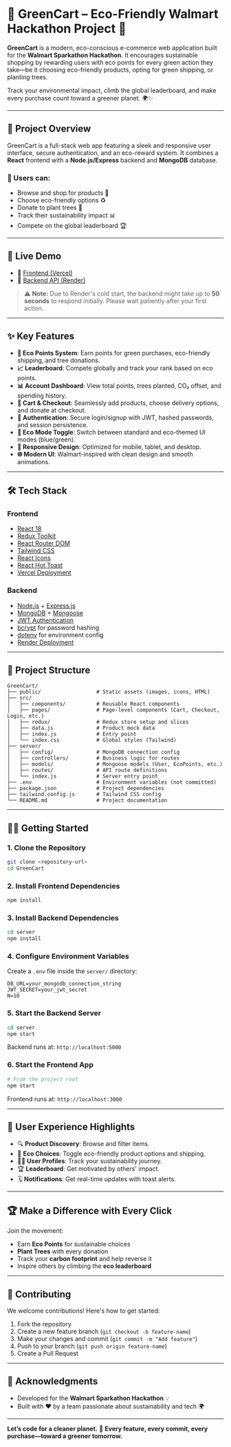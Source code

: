 # 🌱 GreenCart – Eco-Friendly Walmart Hackathon Project 🛒

**GreenCart** is a modern, eco-conscious e-commerce web application built for the **Walmart Sparkathon Hackathon**. It encourages sustainable shopping by rewarding users with eco points for every green action they take—be it choosing eco-friendly products, opting for green shipping, or planting trees.

Track your environmental impact, climb the global leaderboard, and make every purchase count toward a greener planet. 🌍✨

---

## 🚀 Project Overview

GreenCart is a full-stack web app featuring a sleek and responsive user interface, secure authentication, and an eco-reward system. It combines a **React** frontend with a **Node.js/Express** backend and **MongoDB** database.

### 👤 Users can:

* Browse and shop for products 💼
* Choose eco-friendly options ♻️
* Donate to plant trees 🌳
* Track their sustainability impact 📊
* Compete on the global leaderboard 🏆

---

## 🚪 Live Demo

* 🔗 [Frontend (Vercel)](https://greencart-learners.vercel.app/)
* 🚀 [Backend API (Render)](https://sparkathon-vbby.onrender.com)

> ⚠️ **Note:** Due to Render's cold start, the backend might take up to **50 seconds** to respond initially. Please wait patiently after your first action.

---

## ✨ Key Features

* **💚 Eco Points System**: Earn points for green purchases, eco-friendly shipping, and tree donations.
* **📈 Leaderboard**: Compete globally and track your rank based on eco points.
* **📊 Account Dashboard**: View total points, trees planted, CO₂ offset, and spending history.
* **🛒 Cart & Checkout**: Seamlessly add products, choose delivery options, and donate at checkout.
* **🔐 Authentication**: Secure login/signup with JWT, hashed passwords, and session persistence.
* **🎨 Eco Mode Toggle**: Switch between standard and eco-themed UI modes (blue/green).
* **📱 Responsive Design**: Optimized for mobile, tablet, and desktop.
* **🌐 Modern UI**: Walmart-inspired with clean design and smooth animations.

---

## 🛠️ Tech Stack

### **Frontend**

* [React 18](https://reactjs.org/)
* [Redux Toolkit](https://redux-toolkit.js.org/)
* [React Router DOM](https://reactrouter.com/)
* [Tailwind CSS](https://tailwindcss.com/)
* [React Icons](https://react-icons.github.io/react-icons/)
* [React Hot Toast](https://react-hot-toast.com/)
* [Vercel Deployment](https://vercel.com/)

### **Backend**

* [Node.js](https://nodejs.org/) + [Express.js](https://expressjs.com/)
* [MongoDB](https://www.mongodb.com/) + [Mongoose](https://mongoosejs.com/)
* [JWT Authentication](https://jwt.io/)
* [bcrypt](https://www.npmjs.com/package/bcrypt) for password hashing
* [dotenv](https://www.npmjs.com/package/dotenv) for environment config
* [Render Deployment](https://render.com/)

---

## 📁 Project Structure

```
GreenCart/
├── public/                  # Static assets (images, icons, HTML)
├── src/
│   ├── components/          # Reusable React components
│   ├── pages/               # Page-level components (Cart, Checkout, Login, etc.)
│   ├── redux/               # Redux store setup and slices
│   ├── data.js              # Product mock data
│   ├── index.js             # Entry point
│   └── index.css            # Global styles (Tailwind)
├── server/
│   ├── config/              # MongoDB connection config
│   ├── controllers/         # Business logic for routes
│   ├── models/              # Mongoose models (User, EcoPoints, etc.)
│   ├── routes/              # API route definitions
│   └── index.js             # Server entry point
├── .env                     # Environment variables (not committed)
├── package.json             # Project dependencies
├── tailwind.config.js       # Tailwind CSS config
└── README.md                # Project documentation
```

---

## 🧑‍💻 Getting Started

### 1. Clone the Repository

```bash
git clone <repository-url>
cd GreenCart
```

### 2. Install Frontend Dependencies

```bash
npm install
```

### 3. Install Backend Dependencies

```bash
cd server
npm install
```

### 4. Configure Environment Variables

Create a `.env` file inside the `server/` directory:

```
DB_URL=your_mongodb_connection_string
JWT_SECRET=your_jwt_secret
N=10
```

### 5. Start the Backend Server

```bash
cd server
npm start
```

Backend runs at: `http://localhost:5000`

### 6. Start the Frontend App

```bash
# From the project root
npm start
```

Frontend runs at: `http://localhost:3000`

---

## 🌟 User Experience Highlights

* 🔍 **Product Discovery**: Browse and filter items.
* 🌳 **Eco Choices**: Toggle eco-friendly product options and shipping.
* 🧑‍💼 **User Profiles**: Track your sustainability journey.
* 🏆 **Leaderboard**: Get motivated by others' impact.
* 🗓️ **Notifications**: Get real-time updates with toast alerts.

---

## 🏆 Make a Difference with Every Click

Join the movement:

* Earn **Eco Points** for sustainable choices
* **Plant Trees** with every donation
* Track your **carbon footprint** and help reverse it
* Inspire others by climbing the **eco leaderboard**

---

## 🤝 Contributing

We welcome contributions! Here's how to get started:

1. Fork the repository
2. Create a new feature branch (`git checkout -b feature-name`)
3. Make your changes and commit (`git commit -m "Add feature"`)
4. Push to your branch (`git push origin feature-name`)
5. Create a Pull Request

---

## 🙌 Acknowledgments

* Developed for the **Walmart Sparkathon Hackathon** 💡
* Built with ❤️ by a team passionate about sustainability and tech 🌍

---

**Let’s code for a cleaner planet.** 🌱
**Every feature, every commit, every purchase—toward a greener tomorrow.**
